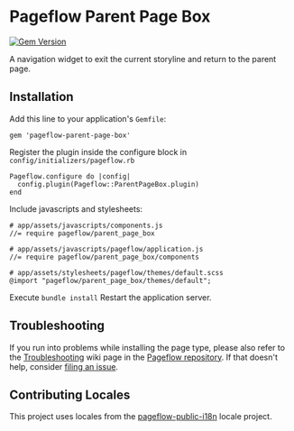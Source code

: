 # Pageflow Parent Page Box

[![Gem Version](https://badge.fury.io/rb/pageflow-parent-page-box.svg)](http://badge.fury.io/rb/pageflow-parent-page-box)

A navigation widget to exit the current storyline and return to the
parent page.

## Installation

Add this line to your application's `Gemfile`:

    gem 'pageflow-parent-page-box'

Register the plugin inside the configure block in `config/initializers/pageflow.rb`

    Pageflow.configure do |config|
      config.plugin(Pageflow::ParentPageBox.plugin)
    end

Include javascripts and stylesheets:

    # app/assets/javascripts/components.js
    //= require pageflow/parent_page_box

    # app/assets/javascripts/pageflow/application.js
    //= require pageflow/parent_page_box/components

    # app/assets/stylesheets/pageflow/themes/default.scss
    @import "pageflow/parent_page_box/themes/default";

Execute `bundle install` Restart the application server.

## Troubleshooting

If you run into problems while installing the page type, please also refer to the
[Troubleshooting](https://github.com/codevise/pageflow/wiki/Troubleshooting) wiki
page in the [Pageflow  repository](https://github.com/codevise/pageflow). If that
doesn't help, consider
[filing an issue](https://github.com/codevise/pageflow-parent-page-box/issues).

## Contributing Locales

This project uses locales from the
[pageflow-public-i18n](http://www.localeapp.com/projects/public?search=tf/pageflow-public-i18n)
locale project.
